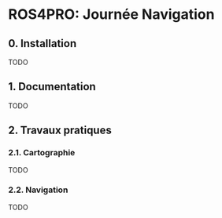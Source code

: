 # ROS4PRO: Journée Navigation


## 0. Installation
TODO

## 1. Documentation
TODO

## 2. Travaux pratiques
### 2.1. Cartographie 
TODO

### 2.2. Navigation
TODO
